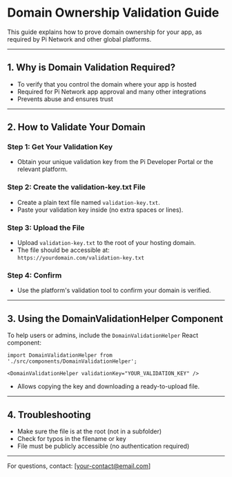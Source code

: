 # Domain Ownership Validation Guide

This guide explains how to prove domain ownership for your app, as required by Pi Network and other global platforms.

---

## 1. Why is Domain Validation Required?
- To verify that you control the domain where your app is hosted
- Required for Pi Network app approval and many other integrations
- Prevents abuse and ensures trust

---

## 2. How to Validate Your Domain

### Step 1: Get Your Validation Key
- Obtain your unique validation key from the Pi Developer Portal or the relevant platform.

### Step 2: Create the validation-key.txt File
- Create a plain text file named `validation-key.txt`.
- Paste your validation key inside (no extra spaces or lines).

### Step 3: Upload the File
- Upload `validation-key.txt` to the root of your hosting domain.
- The file should be accessible at:  
  `https://yourdomain.com/validation-key.txt`

### Step 4: Confirm
- Use the platform's validation tool to confirm your domain is verified.

---

## 3. Using the DomainValidationHelper Component

To help users or admins, include the `DomainValidationHelper` React component:

```tsx
import DomainValidationHelper from './src/components/DomainValidationHelper';

<DomainValidationHelper validationKey="YOUR_VALIDATION_KEY" />
```
- Allows copying the key and downloading a ready-to-upload file.

---

## 4. Troubleshooting
- Make sure the file is at the root (not in a subfolder)
- Check for typos in the filename or key
- File must be publicly accessible (no authentication required)

---

For questions, contact: [your-contact@email.com]
